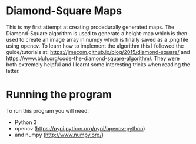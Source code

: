 # Diamond-Square Maps

This is my first attempt at creating procedurally generated maps. The Diamond-Square algorithm is used to generate a height-map which is then used to create an image array in numpy which is finally saved as a .png file using opencv. To learn how to implement the algorithm this I followed the guide/tutorials at: https://jmecom.github.io/blog/2015/diamond-square/ and https://www.bluh.org/code-the-diamond-square-algorithm/. They were both extremely helpful and I learnt some interesting tricks when reading the latter.

# Running the program

To run this program you will need:
* Python 3
* opencv (https://pypi.python.org/pypi/opencv-python)
* and numpy (http://www.numpy.org/)

